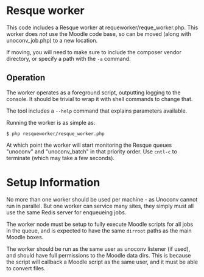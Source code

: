 # Resque worker

This code includes a Resque worker at requeworker/reque_worker.php. This worker does *not* use the Moodle code base, so can be moved (along with unoconv_job.php) to a new location.

If moving, you will need to make sure to include the composer vendor directory, or specify a path with the `-a` command.

## Operation
The worker operates as a foreground script, outputting logging to the console. It should be trivial to wrap it with shell commands to change that.

The tool includes a `--help` command that explains parameters available.

Running the worker is as simple as:
```
$ php resqueworker/resque_worker.php
```
At which point the worker will start monitoring the Resque queues "unoconv" and "unoconv_batch" in that priority order. Use `cntl-c` to terminate (which may take a few seconds).

# Setup Information
No more than one worker should be used per machine - as Unoconv cannot run in parallel. But one worker can service many sites, they simply must all use the same Redis server for enqueueing jobs.

The worker node must be setup to fully execute Moodle scripts for all jobs in the queue, and is expected to have the same `dirroot` paths as the main Moodle boxes.

The worker should be run as the same user as unoconv listener (if used), and should have full permissions to the Moodle data dirs. This is because the script will callback a Moodle script as the same user, and it must be able to convert files.